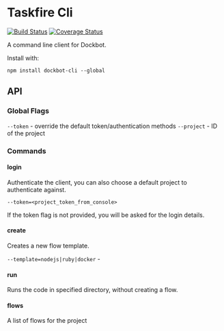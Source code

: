 # Taskfire Cli

[![Build Status](https://travis-ci.org/Taskbird/taskbird-node.svg?branch=master)](https://travis-ci.org/Taskbird/taskbird-node) [![Coverage Status](https://coveralls.io/repos/github/Taskbird/taskbird-node/badge.svg?branch=master)](https://coveralls.io/github/Taskbird/taskbird-node?branch=master)

A command line client for Dockbot.

Install with:

```
npm install dockbot-cli --global
```


## API

### Global Flags

`--token` - override the default token/authentication methods
`--project` - ID of the project


### Commands

#### login 

Authenticate the client, you can also choose a default project to authenticate against.

`--token=<project_token_from_console>`

If the token flag is not provided, you will be asked for the login details.


#### create

Creates a new flow template.

`--template=nodejs|ruby|docker` -


#### run

Runs the code in specified directory, without creating a flow. 


#### flows

A list of flows for the project

